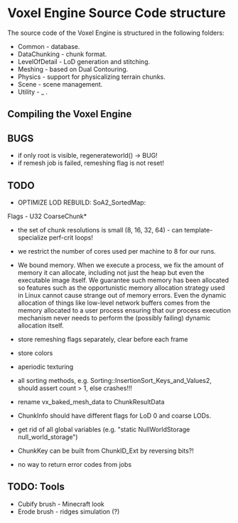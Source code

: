 # Voxel Engine Source Code structure

The source code of the Voxel Engine is structured in the following folders:

 * Common - database.
 * DataChunking - chunk format.
 * LevelOfDetail - LoD generation and stitching.
 * Meshing - based on Dual Contouring.
 * Physics - support for physicalizing terrain chunks.
 * Scene - scene management.
 * Utility - _ .
 
## Compiling the Voxel Engine


## BUGS
- if only root is visible, regenerateworld() -> BUG!
- if remesh job is failed, remeshing flag is not reset!


## TODO

- OPTIMIZE LOD REBUILD: SoA2_SortedMap:

Flags - U32
CoarseChunk*

- the set of chunk resolutions is small (8, 16, 32, 64) - can template-specialize perf-crit loops!

- we restrict the number of cores used per machine to 8 for our runs. 

- We bound memory.
 When we execute a process, we fix the amount of memory it can allocate, including not just the heap but even the executable image itself. We guarantee such memory has been allocated so features such as the opportunistic memory allocation strategy used in Linux cannot cause strange out of memory errors. Even the dynamic allocation of things like low-level network buffers comes from the memory allocated to a user process ensuring that our process execution mechanism never needs to perform the (possibly failing) dynamic allocation itself.

- store remeshing flags separately, clear before each frame

- store colors

- aperiodic texturing

- all sorting methods, e.g. Sorting::InsertionSort_Keys_and_Values2,
should assert count > 1, else crashes!!!

- rename vx_baked_mesh_data to ChunkResultData
- ChunkInfo should have different flags for LoD 0 and coarse LODs.

- get rid of all global variables (e.g. "static NullWorldStorage	null_world_storage")

- ChunkKey can be built from ChunkID_Ext by reversing bits?!

- no way to return error codes from jobs


## TODO: Tools
- Cubify brush - Minecraft look
- Erode brush - ridges simulation (?)
